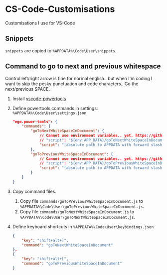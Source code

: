 # CS-Code-Customisations

Customisations I use for VS-Code

## Snippets

`snippets` are copied to `%APPDATA%\Code\User\snippets`.

## Command to go to next and previous whitespace

Control left/right arrow is fine for normal english.. but when I'm coding I want to skip the pesky punctuation and code characters.. Go the next/previous SPACE.

1. Install [vscode-powertools](https://github.com/egodigital/vscode-powertools)
2. Define powertools commands in settings: `%APPDATA%\Code\User\settings.json`

    ```json
    "ego.power-tools": {
        "commands": {
            "goToNextWhiteSpaceInDocument": {
                // Cannot use environment variables.. yet. https://github.com/microsoft/vscode/issues/2809
                // "script": "${env:APP_DATA}/goToNextWhiteSpaceInDocument.js",
                "script": "[absolute path to APPDATA with forward slashes]/Code/User/goToNextWhiteSpaceInDocument.js",
            },
            "goToPreviousWhiteSpaceInDocument": {
                // Cannot use environment variables.. yet. https://github.com/microsoft/vscode/issues/2809
                // "script": "${env:APP_DATA}/goToPreviousWhiteSpaceInDocument.js",
                "script": "[absolute path to APPDATA with forward slashes]/Code/User/goToPreviousWhiteSpaceInDocument.js",
            }
        }
    }
    ```

3. Copy command files.
    1. Copy file `commands/goToPreviousWhiteSpaceInDocument.js` to `%APPDATA%\Code\User\goToPreviousWhiteSpaceInDocument.js`.
    3. Copy file `commands/goToNextWhiteSpaceInDocument.js` to `%APPDATA%\Code\User\goToNextWhiteSpaceInDocument.js`.
4. Define keyboard shortcuts in `%APPDATA%\Code\User\keybindings.json`

    ```json
    {
        "key": "shift+alt+]",
        "command": "goToNextWhiteSpaceInDocument"
    },
    {
        "key": "shift+alt+[",
        "command": "goToPreviousWhiteSpaceInDocument"
    }
    ```
